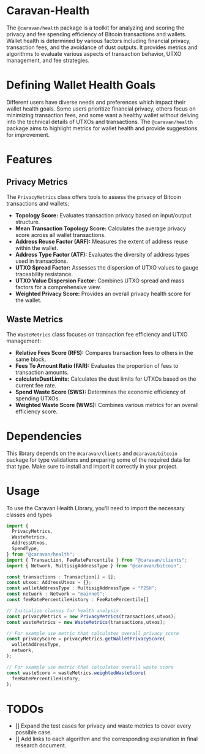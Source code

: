 # Caravan-Health

The `@caravan/health` package is a toolkit for analyzing and scoring the privacy and fee spending efficiency of Bitcoin transactions and wallets. Wallet health is determined by various factors including financial privacy, transaction fees, and the avoidance of dust outputs. It provides metrics and algorithms to evaluate various aspects of transaction behavior, UTXO management, and fee strategies.

# Defining Wallet Health Goals

Different users have diverse needs and preferences which impact their wallet health goals. Some users prioritize financial privacy, others focus on minimizing transaction fees, and some want a healthy wallet without delving into the technical details of UTXOs and transactions. The `@caravan/health ` package aims to highlight metrics for wallet health and provide suggestions for improvement.

# Features

## Privacy Metrics

The `PrivacyMetrics` class offers tools to assess the privacy of Bitcoin transactions and wallets:

- **Topology Score:** Evaluates transaction privacy based on input/output structure.
- **Mean Transaction Topology Score:** Calculates the average privacy score across all wallet transactions.
- **Address Reuse Factor (ARF):** Measures the extent of address reuse within the wallet.
- **Address Type Factor (ATF):** Evaluates the diversity of address types used in transactions.
- **UTXO Spread Factor:** Assesses the dispersion of UTXO values to gauge traceability resistance.
- **UTXO Value Dispersion Factor:** Combines UTXO spread and mass factors for a comprehensive view.
- **Weighted Privacy Score:** Provides an overall privacy health score for the wallet.

## Waste Metrics

The `WasteMetrics` class focuses on transaction fee efficiency and UTXO management:

- **Relative Fees Score (RFS):** Compares transaction fees to others in the same block.
- **Fees To Amount Ratio (FAR):** Evaluates the proportion of fees to transaction amounts.
- **calculateDustLimits:** Calculates the dust limits for UTXOs based on the current fee rate.
- **Spend Waste Score (SWS):** Determines the economic efficiency of spending UTXOs.
- **Weighted Waste Score (WWS):** Combines various metrics for an overall efficiency score.

# Dependencies

This library depends on the `@caravan/clients` and `@caravan/bitcoin` package for type validations and preparing some of the required data for that type. Make sure to install and import it correctly in your project.

# Usage

To use the Caravan Health Library, you'll need to import the necessary classes and types

```javascript
import {
  PrivacyMetrics,
  WasteMetrics,
  AddressUtxos,
  SpendType,
} from "@caravan/health";
import { Transaction, FeeRatePercentile } from "@caravan/clients";
import { Network, MultisigAddressType } from "@caravan/bitcoin";

const transactions : Transaction[] = [];
const utxos: AddressUtxos = {};
const walletAddressType : MultisigAddressType = "P2SH";
const network : Network = "mainnet";
const feeRatePercentileHistory : FeeRatePercentile[]

// Initialize classes for health analysis
const privacyMetrics = new PrivacyMetrics(transactions,utxos);
const wasteMetrics = new WasteMetrics(transactions,utxos);

// For example use metric that calculates overall privacy score
const privacyScore = privacyMetrics.getWalletPrivacyScore(
  walletAddressType,
  network,
);

// For example use metric that calculates overall waste score
const wasteScore = wasteMetrics.weightedWasteScore(
  feeRatePercentileHistory,
);
```

# TODOs

- [] Expand the test cases for privacy and waste metrics to cover every possible case.
- [] Add links to each algorithm and the corresponding explanation in final research document.
